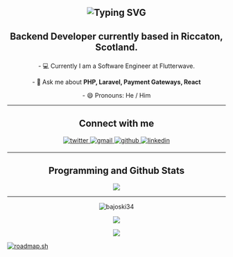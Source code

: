 <h2 align="center">

![Typing SVG](https://readme-typing-svg.herokuapp.com?font=Architects+Daughter&color=ffffff&center=true&size=30&lines=Hi+there+👋,+I'm+Abraham;I'm+a+Backend+Developer)
  
</h2>

<h2 align="center">
  
Backend Developer currently based in Riccaton, Scotland.

</h2>

<p align="center"> - 💻 Currently I am a Software Engineer at Flutterwave.</p>
<p align="center"> - 💬 Ask me about <strong>PHP, Laravel, Payment Gateways, React</strong> </p>
<p align="center"> - 😄 Pronouns: He / Him </p>

---

<h2 align="center">Connect with me</h2>

<div align="center">
  <a href="https://twitter.com/yuungbaju" target="_blank">
    <img src=https://img.shields.io/badge/twitter-%2300acee.svg?&style=for-the-badge&logo=twitter&logoColor=white alt=twitter style="margin-bottom: 5px;" />
  </a>

  <a href="mailto:olaobajua@gmail.com" target="_blank">
    <img src=https://img.shields.io/badge/Gmail-D14836?style=for-the-badge&logo=gmail&logoColor=white alt=gmail style="margin-bottom: 5px;" />
  </a>
  
  <a href="https://github.com/bajoski34" target="_blank">
    <img src=https://img.shields.io/badge/github-%2324292e.svg?&style=for-the-badge&logo=github&logoColor=white alt=github style="margin-bottom: 5px;" />
  </a>

  <a href="https://www.linkedin.com/in/abe-abraham-olaobaju-148832167/" target="_blank">
    <img src=https://img.shields.io/badge/linkedin-%231E77B5.svg?&style=for-the-badge&logo=linkedin&logoColor=white alt=linkedin style="margin-bottom: 5px;" /> 
  </a>

</div>

---

<h2 align="center">Programming and Github Stats</h2>

<p align="center">
  <img src="https://www.codewars.com/users/bajoski34/badges/large">
</p>

  ---
<p align="center">
  <img align="center" src="https://github-readme-streak-stats.herokuapp.com/?user=bajoski34&theme=gruvbox&hide_border=true&background=00000000" alt="bajoski34"/>
</p>
<p align="center">
  <img src="https://github-readme-stats.vercel.app/api?username=bajoski34&count_private=true&show_icons=true&hide_border=true&theme=gruvbox&bg_color=00000000">
</p>
<p align="center">
  <img src="https://github-readme-stats.vercel.app/api/top-langs/?username=bajoski34&layout=compact&hide_border=true&theme=gruvbox&bg_color=00000000" />
</p>

[![roadmap.sh](https://api.roadmap.sh/v1-badge/tall/643b908ae2725773748eacd6?variant=dark)](https://roadmap.sh)


